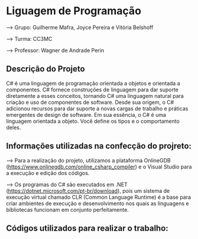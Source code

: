# Liguagem de Programação
--> Grupo: Guilherme Mafra, Joyce Pereira e Vitória Belshoff

--> Turma: CC3MC

--> Professor: Wagner de Andrade Perin

## Descrição do Projeto
C# é uma linguagem de programação orientada a objetos e orientada a componentes. C# fornece construções de linguagem para dar suporte diretamente a esses conceitos, tornando C# uma linguagem natural para criação e uso de componentes de software. Desde sua origem, o C# adicionou recursos para dar suporte a novas cargas de trabalho e práticas emergentes de design de software. Em sua essência, o C# é uma linguagem orientada a objeto. Você define os tipos e o comportamento deles.

## Informações utilizadas na confecção do projreto:
--> Para a realização do projeto, utilizamos a plataforma OnlineGDB (https://www.onlinegdb.com/online_csharp_compiler) e o Visual Studio para a execução e edição dos códigos.

--> Os programas do C# são executados em .NET (https://dotnet.microsoft.com/pt-br/download), pois um sistema de execução virtual chamado CLR (Common Language Runtime) é a base para criar ambientes de execução e desenvolvimento nos quais as linguagens e bibliotecas funcionam em conjunto perfeitamente.

## Códigos utilizados para realizar o trabalho:
